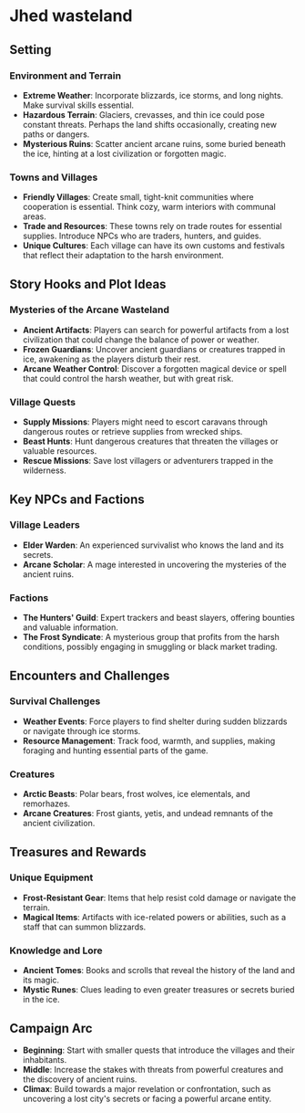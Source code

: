 # Jhed wasteland

## Setting

### Environment and Terrain

- **Extreme Weather**: Incorporate blizzards, ice storms, and long nights. Make survival skills essential.
- **Hazardous Terrain**: Glaciers, crevasses, and thin ice could pose constant threats. Perhaps the land shifts occasionally, creating new paths or dangers.
- **Mysterious Ruins**: Scatter ancient arcane ruins, some buried beneath the ice, hinting at a lost civilization or forgotten magic.

### Towns and Villages

- **Friendly Villages**: Create small, tight-knit communities where cooperation is essential. Think cozy, warm interiors with communal areas.
- **Trade and Resources**: These towns rely on trade routes for essential supplies. Introduce NPCs who are traders, hunters, and guides.
- **Unique Cultures**: Each village can have its own customs and festivals that reflect their adaptation to the harsh environment.

## Story Hooks and Plot Ideas

### Mysteries of the Arcane Wasteland

- **Ancient Artifacts**: Players can search for powerful artifacts from a lost civilization that could change the balance of power or weather.
- **Frozen Guardians**: Uncover ancient guardians or creatures trapped in ice, awakening as the players disturb their rest.
- **Arcane Weather Control**: Discover a forgotten magical device or spell that could control the harsh weather, but with great risk.

### Village Quests

- **Supply Missions**: Players might need to escort caravans through dangerous routes or retrieve supplies from wrecked ships.
- **Beast Hunts**: Hunt dangerous creatures that threaten the villages or valuable resources.
- **Rescue Missions**: Save lost villagers or adventurers trapped in the wilderness.

## Key NPCs and Factions

### Village Leaders

- **Elder Warden**: An experienced survivalist who knows the land and its secrets.
- **Arcane Scholar**: A mage interested in uncovering the mysteries of the ancient ruins.

### Factions

- **The Hunters' Guild**: Expert trackers and beast slayers, offering bounties and valuable information.
- **The Frost Syndicate**: A mysterious group that profits from the harsh conditions, possibly engaging in smuggling or black market trading.

## Encounters and Challenges

### Survival Challenges

- **Weather Events**: Force players to find shelter during sudden blizzards or navigate through ice storms.
- **Resource Management**: Track food, warmth, and supplies, making foraging and hunting essential parts of the game.

### Creatures

- **Arctic Beasts**: Polar bears, frost wolves, ice elementals, and remorhazes.
- **Arcane Creatures**: Frost giants, yetis, and undead remnants of the ancient civilization.

## Treasures and Rewards

### Unique Equipment

- **Frost-Resistant Gear**: Items that help resist cold damage or navigate the terrain.
- **Magical Items**: Artifacts with ice-related powers or abilities, such as a staff that can summon blizzards.

### Knowledge and Lore

- **Ancient Tomes**: Books and scrolls that reveal the history of the land and its magic.
- **Mystic Runes**: Clues leading to even greater treasures or secrets buried in the ice.

## Campaign Arc

- **Beginning**: Start with smaller quests that introduce the villages and their inhabitants.
- **Middle**: Increase the stakes with threats from powerful creatures and the discovery of ancient ruins.
- **Climax**: Build towards a major revelation or confrontation, such as uncovering a lost city's secrets or facing a powerful arcane entity.

